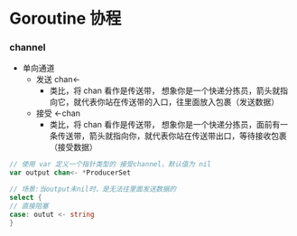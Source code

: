 # Goroutine 协程


### channel 
- 单向通道
	- 发送 chan<-
		- 类比，将 chan 看作是传送带， 想象你是一个快递分拣员，箭头就指向它，就代表你站在传送带的入口，往里面放入包裹（发送数据）
	- 接受 <-chan
		- 类比，将 chan 看作是传送带， 想象你是一个快递分拣员，面前有一条传送带，箭头就指向你，就代表你站在传送带出口，等待接收包裹（接受数据）

``` go
// 使用 var 定义一个指针类型的 接受channel，默认值为 nil
var output chan<- *ProducerSet

// 场景:当output未nil时，是无法往里面发送数据的
select {
// 直接阻塞
case: outut <- string
}

```